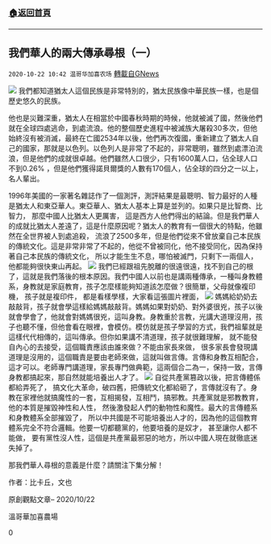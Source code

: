 ###  [:house:返回首頁](https://github.com/ourhimalayas/txt)
---

## 我們華人的兩大傳承尋根（一）
`2020-10-22 10:42 温哥华加喜农场` [轉載自GNews](https://gnews.org/zh-hant/440414/)

![]()![](https://gnews-media-offload.s3.amazonaws.com/wp-content/uploads/2020/10/22103356/xungen1.jpeg)
我們都知道猶太人這個民族是非常特別的，猶太民族像中華民族一樣，也是個歷史悠久的民族。

他也是災難深重，猶太人在相當於中國春秋時期的時候，他就被滅了國，然後他們就在全球四處逃命，到處流浪。他的整個歷史進程中被滅族大屠殺30多次，但他始終沒有被消滅，最終在亡國2534年以後，他們再次復國，重新建立了猶太人自己的國家，那就是以色列。以色列人是非常了不起的，非常聰明，雖然到處漂泊流浪，但是他們的成就很卓越。他們雖然人口很少，只有1600萬人口，佔全球人口不到0.26% ，但是他們獲得諾貝爾獎的人數有170個人，佔全球的四分之一以上，名人輩出。

1996年美國的一家著名雜誌作了一個測評，測評結果是最聰明、智力最好的人種是猶太人和東亞華人。東亞華人、猶太人基本上算是並列的。如果只是比智商、比智力， 那麼中國人比猶太人更厲害， 這是西方人他們得出的結論。但是我們華人的成就比猶太人差遠了，這是什麼原因呢？猶太人的教育有一個很大的特點，他雖然在全世界被人到處追殺， 流浪了2500多年，但是他們從來不曾放棄自己本民族的傳統文化。這是非常非常了不起的，他從不曾被同化，他不接受同化，因為保持著自己本民族的傳統文化， 所以才能生生不息，哪怕被滅門，只剩下一兩個人， 他都能夠很快東山再起。
![]()![](https://gnews-media-offload.s3.amazonaws.com/wp-content/uploads/2020/10/22103621/xungen7.jpg)
我們已經跟祖先脫離的很遠很遠，找不到自己的根了，這就是我們落後的根本原因。我們中國人以前也是講兩種傳承，一種叫身教體系，身教就是家庭教育，孩子怎麼樣能夠知道該怎麼做？很簡單，父母就像複印機， 孩子就是複印件， 都是看樣學樣，大家看這張圖片裡面，
![]()![](https://gnews-media-offload.s3.amazonaws.com/wp-content/uploads/2020/10/22103641/xungen8.jpg)
媽媽給奶奶去敲敲背，孩子就會學這樣給媽媽敲敲背。媽媽如果對奶奶、對外婆很兇，孩子以後就會學會了，他就會對媽媽很兇，這叫身教。身教重於言教，光講大道理沒用，孩子也聽不懂，但他會看在眼裡，會模仿。模仿就是孩子學習的方式，我們祖輩就是這樣代代相傳的，這叫傳承。但你如果講不清道理，孩子就很難理解， 就不能發自內心的去接受，這個職責應該由誰來做？不能由家長來做， 很多家長會發現講道理是沒用的，這個職責是要由老師來做，這就叫做言傳。言傳和身教互相配合， 這才可以。老師專門講道理，家長專門做典範，這兩個合二為一，保持一致，言傳身教都搞起來，那自然就能培養出人才了。
![]()![](https://gnews-media-offload.s3.amazonaws.com/wp-content/uploads/2020/10/22103734/xungen9.jpg)
自從共產黨篡政以後，把言傳體係都給弄死了， 搞文化大革命，破四舊，把傳統文化都給砸了，言傳就沒有了。身教在家裡他就搞魔性的一套，互相揭發，互相鬥，搞邪教。共產黨就是邪教教育，他的本質是摧毀神性和人性， 然後激發起人們的動物性和魔性。最大的言傳體系和身教體系全部摧毀了， 所以中共國是不可能培養出人才的，因為他的這個教育體系完全不符合邏輯。他要一切都聽黨的，他要培養的是奴才， 甚至讓你人都不能做， 要有黨性沒人性，這個是共產黨最邪惡的地方，所以中國人現在就徹底迷失掉了。

那我們華人尋根的意義是什麼？請關注下集分解！

作者：比卡丘，文也

原創觀點文章– 2020/10/22

溫哥華加喜農場

0
